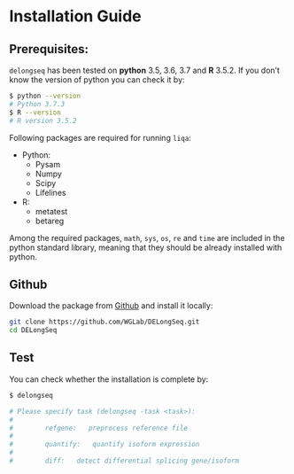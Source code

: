 # Installation Guide

## Prerequisites:

`delongseq` has been tested on **python** 3.5, 3.6, 3.7 and **R** 3.5.2. If you don’t know the version of python you can check it by:
```bash
$ python --version
# Python 3.7.3
$ R --version
# R version 3.5.2
```

Following packages are required for running `liqa`: 

  - Python:
    * Pysam
    * Numpy
    * Scipy
    * Lifelines
  - R:
    * metatest
    * betareg

Among the required packages, `math`, `sys`, `os`, `re` and `time` are included in the python standard library, meaning that they should be already installed with python.

## Github  
Download the package from [Github](https://github.com/WGLab/DELongSeq) and install it locally:

```bash
git clone https://github.com/WGLab/DELongSeq.git
cd DELongSeq
```

## Test
You can check whether the installation is complete by:
```bash
$ delongseq

# Please specify task (delongseq -task <task>):
#
#        refgene:   preprocess reference file
#
#        quantify:   quantify isoform expression
#
#        diff:   detect differential splicing gene/isoform

```
